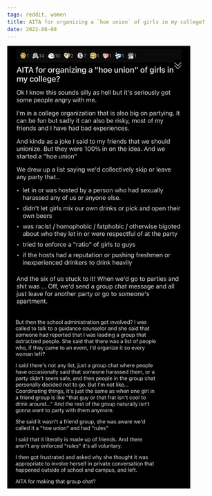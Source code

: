 ```yaml
---
tags: reddit, women
title: AITA for organizing a `hoe union` of girls in my college?
date: 2022-06-08
---
```


![hoeunion.png](https://raw.githubusercontent.com/muneer78/muneer78.github.io/master/images/hoeunion.png)
